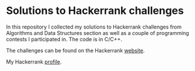 # Solutions to Hackerrank challenges

In this repository I collected my solutions to Hackerrank challenges from Algorithms and Data Structures section as well as a couple of programming contests I participated in. The code is in C/C++.

The challenges can be found on the Hackerrank [website](https://www.hackerrank.com/dashboard).

My Hackerrank [profile](https://www.hackerrank.com/waral91?hr_r=1).
